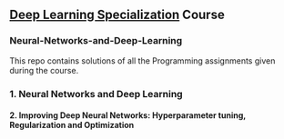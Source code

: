 ## [Deep Learning Specialization](https://www.deeplearning.ai/) Course
### Neural-Networks-and-Deep-Learning
This repo contains solutions of all the Programming assignments given during the course.
### 1. Neural Networks and Deep Learning
 
#### 2. Improving Deep Neural Networks: Hyperparameter tuning, Regularization and Optimization
